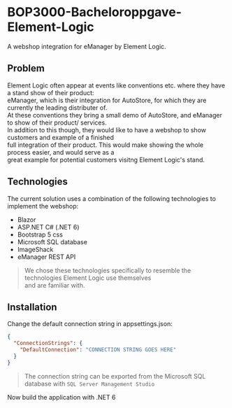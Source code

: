 # BOP3000-Bacheloroppgave-Element-Logic

A webshop integration for eManager by Element Logic.

## Problem

Element Logic often appear at events like conventions etc. where they have a stand show of their product:  
eManager, which is their integration for AutoStore, for which they are currently the leading distributer of.  
At these conventions they bring a small demo of AutoStore, and eManager to show of their product/ services.  
In addition to this though, they would like to have a webshop to show customers and example of a finished  
full integration of their product. This would make showing the whole process easier, and would serve as a  
great example for potential customers visitng Element Logic's stand.

## Technologies

The current solution uses a combination of the following technologies to implement the webshop:
- Blazor
- ASP.NET C# (.NET 6)
- Bootstrap 5 css
- Microsoft SQL database
- ImageShack
- eManager REST API

> We chose these technologies specifically to resemble the technologies Element Logic use themselves  
> and are familiar with.

## Installation
Change the default connection string in appsettings.json:
```json
{
  "ConnectionStrings": {
    "DefaultConnection": "CONNECTION STRING GOES HERE"
  }
}
```
> The connection string can be exported from the Microsoft SQL database with `SQL Server Management Studio`  

Now build the application with .NET 6
